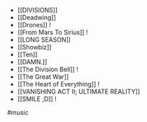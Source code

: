 - [[DIVISIONS]] 
- [[Deadwing]]  
- [[Drones]] !
- [[From Mars To Sirius]] !
- [[LONG SEASON]] 
- [[Showbiz]]
- [[Ten]]
- [[DAMN.]] 
- [[The Division Bell]] !
- [[The Great War]] 
- [[The Heart of Everything]] !
- [[VANISHING ACT II; ULTIMATE REALITY]] 
- [[SMILE ;D]] !


#music